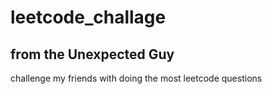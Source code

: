 # leetcode_challage
   
##  from the Unexpected Guy
challenge my friends with doing the most leetcode questions
